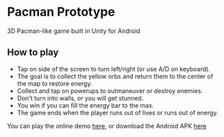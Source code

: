 # Pacman Prototype

3D Pacman-like game built in Unity for Android

## How to play
- Tap on side of the screen to turn left/right (or use A/D on keyboard).
- The goal is to collect the yellow orbs and return them to the center of the map to restore energy. 
- Collect and tap on powerups to outmaneuver or destroy enemies. 
- Don't turn into walls, or you will get stunned.
- You win if you can fill the energy bar to the max.
- The game ends when the player runs out of lives or runs out of energy. 

You can play the online demo [here](https://frankwan27.github.io/pacman/index.html), or download the Android APK [here](https://github.com/FrankWan27/PacmanPrototype/releases/)
